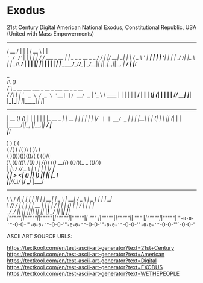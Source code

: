 # Exodus
21st Century Digital American National Exodus, Constitutional Republic, USA (United with Mass Empowerments)

____  __      _     _____            _                    
/ __  \/  |    | |   /  __ \          | |                   
`' / /'`| | ___| |_  | /  \/ ___ _ __ | |_ _   _ _ __ _   _ 
  / /   | |/ __| __| | |    / _ \ '_ \| __| | | | '__| | | |
./ /____| |\__ \ |_  | \__/\  __/ | | | |_| |_| | |  | |_| |
\_____/\___/___/\__|  \____/\___|_| |_|\__|\__,_|_|   \__, |
                                                       __/ |
                                                      |___/




_                 
     /\                       (_)                
    /  \   _ __ ___   ___ _ __ _  ___ __ _ _ __  
   / /\ \ | '_ ` _ \ / _ \ '__| |/ __/ _` | '_ \ 
  / ____ \| | | | | |  __/ |  | | (_| (_| | | | |
 /_/    \_\_| |_| |_|\___|_|  |_|\___\__,_|_| |_|




_____  _       _ _        _ 
 |  __ \(_)     (_) |      | |
 | |  | |_  __ _ _| |_ __ _| |
 | |  | | |/ _` | | __/ _` | |
 | |__| | | (_| | | || (_| | |
 |_____/|_|\__, |_|\__\__,_|_|
            __/ |             
           |___/         




)    )  (             (     
      ( /( ( /(  )\ )          )\ )  
 (    )\()))\())(()/(      (  (()/(  
 )\  ((_)\((_)\  /(_))     )\  /(_)) 
((_) __((_) ((_)(_))_   _ ((_)(_))   
| __|\ \/ // _ \ |   \ | | | |/ __|  
| _|  >  <| (_) || |) || |_| |\__ \  
|___|/_/\_\\___/ |___/  \___/ |___/  
                                     





__      __ ___    _____   _  _     ___      ___    ___     ___      ___    _       ___   
\ \    / /| __|  |_   _| | || |   | __|    | _ \  | __|   / _ \    | _ \  | |     | __|  
 \ \/\/ / | _|     | |   | __ |   | _|     |  _/  | _|   | (_) |   |  _/  | |__   | _|   
  \_/\_/  |___|   _|_|_  |_||_|   |___|   _|_|_   |___|   \___/   _|_|_   |____|  |___|  
_|"""""|_|"""""|_|"""""|_|"""""|_|"""""|_| """ |_|"""""|_|"""""|_| """ |_|"""""|_|"""""| 
"`-0-0-'"`-0-0-'"`-0-0-'"`-0-0-'"`-0-0-'"`-0-0-'"`-0-0-'"`-0-0-'"`-0-0-'"`-0-0-'"`-0-0-' 


ASCII ART SOURCE URLS: 

https://textkool.com/en/test-ascii-art-generator?text=21st+Century
https://textkool.com/en/test-ascii-art-generator?text=American
https://textkool.com/en/test-ascii-art-generator?text=Digital
https://textkool.com/en/test-ascii-art-generator?text=EXODUS
https://textkool.com/en/test-ascii-art-generator?text=WETHEPEOPLE


